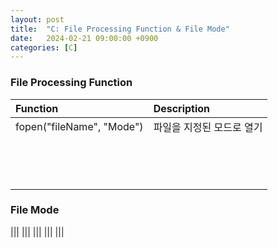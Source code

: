 ```yaml
---
layout: post
title:  "C: File Processing Function & File Mode"
date:   2024-02-21 09:00:00 +0900
categories: [C]
---
```


### File Processing Function   
   
|Function|Description|
|:---|:---|
|fopen("fileName", "Mode")|파일을 지정된 모드로 열기|
|||
|||
|||
|||
|||
|||
|||
|||
|||
|||
|||
|||
|||
|||

### File Mode   
   
|||
|||
|||
|||
|||
